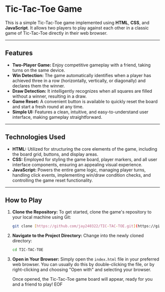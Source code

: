
# Tic-Tac-Toe Game

This is a simple Tic-Tac-Toe game implemented using **HTML**, **CSS**, and **JavaScript**. It allows two players to play against each other in a classic game of Tic-Tac-Toe directly in their web browser.

---

## Features

* **Two-Player Game:** Enjoy competitive gameplay with a friend, taking turns on the same device.
* **Win Detection:** The game automatically identifies when a player has achieved three in a row (horizontally, vertically, or diagonally) and declares them the winner.
* **Draw Detection:** It intelligently recognizes when all squares are filled without a winner, resulting in a draw.
* **Game Reset:** A convenient button is available to quickly reset the board and start a fresh round at any time.
* **Simple UI:** Features a clean, intuitive, and easy-to-understand user interface, making gameplay straightforward.

---

## Technologies Used

* **HTML:** Utilized for structuring the core elements of the game, including the board grid, buttons, and display areas.
* **CSS:** Employed for styling the game board, player markers, and all user interface components, ensuring an appealing visual experience.
* **JavaScript:** Powers the entire game logic, managing player turns, handling click events, implementing win/draw condition checks, and controlling the game reset functionality.

---

## How to Play

1.  **Clone the Repository:**
    To get started, clone the game's repository to your local machine using Git:

    ```bash
    git clone [https://github.com/jay240322/TIC-TAC-TOE.git](https://github.com/jay240322/TIC-TAC-TOE.git)
    ```

2.  **Navigate to the Project Directory:**
    Change into the newly cloned directory:

    ```bash
    cd TIC-TAC-TOE
    ```

3.  **Open in Your Browser:**
    Simply open the `index.html` file in your preferred web browser. You can usually do this by double-clicking the file, or by right-clicking and choosing "Open with" and selecting your browser.

    Once opened, the Tic-Tac-Toe game board will appear, ready for you and a friend to play!
EOF
